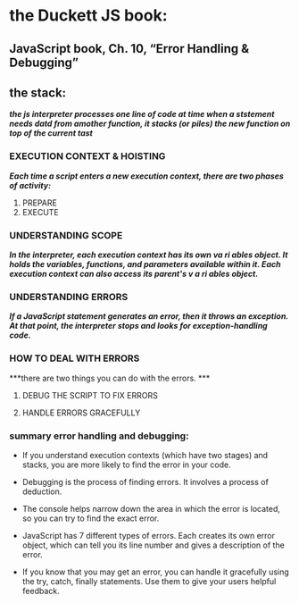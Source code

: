 #  the Duckett JS book:

## JavaScript book, Ch. 10, “Error Handling & Debugging”

## the stack:

***the js interpreter processes one line of code at time when a ststement needs datd from amother function, it stacks (or piles) the new function on top of the current tast***

### EXECUTION CONTEXT & HOISTING
***Each time a script enters a new execution context, there are two phases of activity:***
1. PREPARE
2. EXECUTE

### UNDERSTANDING SCOPE

***In the interpreter, each execution context has its own va ri ables object. It holds the variables, functions, and parameters available within it. Each execution context can also access its parent's v a ri ables object.***

### UNDERSTANDING ERRORS 

***If a JavaScript statement generates an error, then it throws an exception. At that point, the interpreter stops and looks for exception-handling code.***

### HOW TO DEAL WITH ERRORS

***there are two things you can do with the errors. ***

1. DEBUG THE SCRIPT TO FIX ERRORS

2. HANDLE ERRORS GRACEFULLY





### summary error handling and debugging:

- If you understand execution contexts (which have two stages) and stacks, you are more likely to find the error in your code. 

- Debugging is the process of finding errors. It involves a process of deduction. 

- The console helps narrow down the area in  which the error is located, so you can try to find the exact error. 

- JavaScript has 7 different types of errors. Each creates its own error object, which can tell you its line number and gives a description of the error. 

- If you know that you may get an error, you can handle it gracefully using the try, catch, finally statements. Use them to give your users helpful feedback. 


